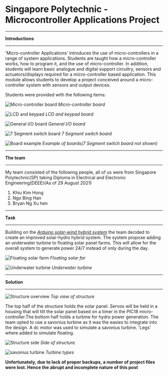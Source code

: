 # Singapore Polytechnic - Microcontroller Applications Project



***

<strong>Introductions</strong>

***

'Micro-controller Applications' introduces the use of micro-controllers in a range of system applications. Students are taught how a micro-controller works, how to program it, and the use of micro-controller. In addition, students will learn basic analogue and digital support circuitry, sensors and actuators/displays required for a micro-controller based application. This module allows students to develop a project conceived around a micro-controller system with sensors and output devices.

Students were provided with the following items:

![Micro-controller board](https://khkhiu.github.io/assets/images/SP-MAPP/MCT_board.png)
<em>Micro-controller board</em>

![LCD and keypad](https://khkhiu.github.io/assets/images/SP-MAPP/LCD-Keypad.png)
<em>LCD and keypad board</em>

![General I/O board](https://khkhiu.github.io/assets/images/SP-MAPP/GIO_board.png)
<em>General I/O board</em>

![7 Segment switch board](https://khkhiu.github.io/assets/images/SP-MAPP/7-Segmet-Switch_board.png)
<em>7 Segment switch board</em>

![Board example](https://khkhiu.github.io/assets/images/SP-MAPP/Board_example.png)
<em>Example of boards(7 Segment switch board not shown)</em>

***

<strong>The team</strong>

***
My team consisted of the following people, all of us were from Singapore Polytechnic(SP) taking Diploma in Electrical and Electronic Engineering(DEEE)(As of 29 August 2021)

1. Khiu Kim Hong
2. Ngo Bing Han
3. Bryan Ng Xu hen

***

<strong>Task</strong>

***

Building on the <cite><a href="https://khkhiu.github.io/project/SP-EDS/">Arduino solar-wind hybrid system</a></cite> the team decided to create an improved solar-hydro hybrid system. The system propose adding an underwater turbine to floating solar panel farms. This will allow for the overall system to generate power 24/7 instead of only during the day.

![Floating solar farm](https://khkhiu.github.io/assets/images/SP-MAPP/Solar.jpg)
<em>Floating solar far</em>

![Underwater turbine](https://khkhiu.github.io/assets/images/SP-MAPP/hydro.jpg)
<em>Underwater turbine</em>


***

<strong>Solution</strong>

***

![Structure overview](https://khkhiu.github.io/assets/images/SP-MAPP/Structure-Overview.png)
<em>Top view of structure</em>

The top half of the structure holds the solar panel. Servos will be held in a housing that will tilt the solar panel based on a timer in the PIC18 micro-controller.The bottom half holds a turbine for hydro power generation. The team opted to use a savonius turbine as it was the easies to integrate into the design. A dc motor was used to simulate a savonius turbine. 'Legs' where added to simulate floating.

![Structure side](https://khkhiu.github.io/assets/images/SP-MAPP/Structure-side.png)
<em>Side of structure.</em>

![savonius turbine](https://khkhiu.github.io/assets/images/SP-MAPP/Turbine.png)
<em>Turbine types</em>

<strong>Unfortunately, due to lack of proper backups, a number of project files were lost. Hence the abrupt and incomplete nature of this post</strong>
